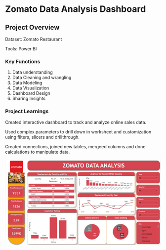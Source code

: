 # Zomato Data Analysis Dashboard
## Project Overview
Dataset: Zomato Restaurant

Tools: Power BI

### Key Functions
1. Data understanding
2. Data Cleaning and wrangling
3. Data Modeling
4. Data Visualization
5. Dashboard Design
6. Sharing Insights

### Project Learnings

Created interactive dashboard to track and analyze online sales data.

Used complex parameters to drill down in worksheet and customization using filters, slicers and drillthrough.

Created connections, joined new tables, mergeed columns and done calculations to manipulate data.

![](/dashboard.JPG)